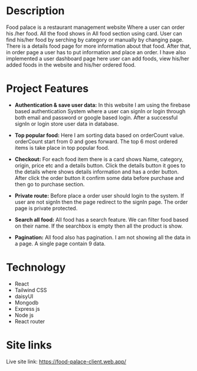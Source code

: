 # Description
Food palace is a restaurant management website Where a user can order his /her food. All the food shows in All food section using card. User can find his/her food by serching by category or manually by changing page. There is a details food page for more information about that food. After that, in order page a user has to put information and place an order. I have also implemented a user dashboard page here user can add foods, view his/her added foods in the website and his/her ordered food.

# Project Features

- __Authentication & save user data:__ In this website I am using the firebase based authentication System where a user can signIn or login through both email and password or google based login. After a successful signIn or login store user data in database.

- __Top popular food:__ Here I am sorting data based on orderCount value. orderCount start from 0 and goes forward. The top 6 most ordered items is take place in top popular food.

- __Checkout:__ For each food item there is a card shows Name, category, origin, price etc and a details button. Click the details button it goes to the details where shows details information and has a order button. After click the order button it confirm some data before purchase and then go to purchase section.

- __Private route:__ Before place a order user should login to the system. If user are not signIn then the page redirect to the signIn page. The order page is private protected.

- __Search all food:__ All food has a search feature. We can filter food based on their name. If the searchbox is empty then all the product is show.

- __Pagination:__ All food also has pagination. I am not showing all the data in a page. A single page contain 9 data.


# Technology
  - React
  - Tailwind CSS
  - daisyUI
  - Mongodb
  - Express js
  - Node js
  - React router


# Site links
Live site link: https://food-palace-client.web.app/
